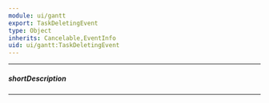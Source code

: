 ```yaml
---
module: ui/gantt
export: TaskDeletingEvent
type: Object
inherits: Cancelable,EventInfo
uid: ui/gantt:TaskDeletingEvent
---
```

---
##### shortDescription
<!-- Description goes here -->

---
<!-- Description goes here -->